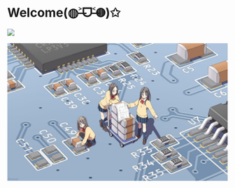 # Welcome(◍˃̶ᗜ˂̶◍)✩

<img src="http://pan.fumiama.top:42412/cmoe?name=fumiama&theme=gb" style="float:middle" />

![pcb](pcb.jpg)

